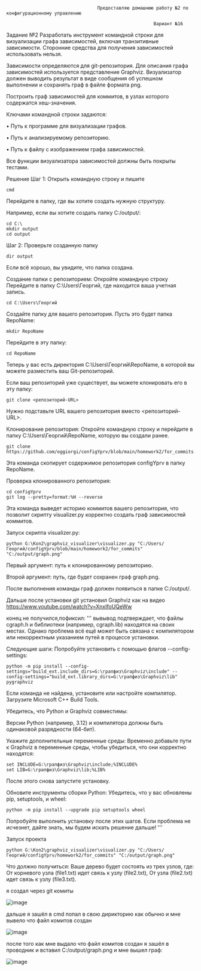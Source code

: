                                       Предоставляю домашнюю работу №2 по конфигурационному управлению

                                                           Вариант №16
Задание №2
Разработать инструмент командной строки для визуализации графа
зависимостей, включая транзитивные зависимости. Сторонние средства для
получения зависимостей использовать нельзя.

Зависимости определяются для git-репозитория. Для описания графа
зависимостей используется представление Graphviz. Визуализатор должен
выводить результат в виде сообщения об успешном выполнении и сохранять граф
в файле формата png.

Построить граф зависимостей для коммитов, в узлах которого содержатся
хеш-значения.

Ключами командной строки задаются:

• Путь к программе для визуализации графов.

• Путь к анализируемому репозиторию.

• Путь к файлу с изображением графа зависимостей.

Все функции визуализатора зависимостей должны быть покрыты тестами.

Решение
Шаг 1: Открыть командную строку и пишите

    cmd

Перейдите в папку, где вы хотите создать нужную структуру.

Например, если вы хотите создать папку C:/output/:

    cd C:\
    mkdir output
    cd output
Шаг 2: Проверьте созданную папку

    dir output
Если всё хорошо, вы увидите, что папка создана.

Создание папки с репозиторием:
Откройте командную строку
Перейдите в папку C:\Users\Георгий, где находится ваша учетная запись.

    cd C:\Users\Георгий
Создайте папку для вашего репозитория. Пусть это будет папка RepoName:

    mkdir RepoName
Перейдите в эту папку:

    cd RepoName
Теперь у вас есть директория C:\Users\Георгий\RepoName, в которой вы можете разместить ваш Git-репозиторий.

Если ваш репозиторий уже существует, вы можете клонировать его в эту папку:

    git clone <репозиторий-URL>
Нужно подставьте URL вашего репозитория вместо <репозиторий-URL>.

Клонирование репозитория:
Откройте командную строку и перейдите в папку C:\Users\Георгий\RepoName, которую вы создали ранее.

    git clone https://github.com/oggiorgi/configYprv/blob/main/homework2/for_commits.git
Эта команда скопирует содержимое репозитория configYprv в папку RepoName.

Проверка клонированного репозитория:

    cd configYprv
    git log --pretty=format:%H --reverse
Эта команда выведет историю коммитов вашего репозитория, что позволит скрипту visualizer.py корректно создать граф зависимостей коммитов.

Запуск скрипта visualizer.py:
  
    python G:\Kon2\graphviz_visualizer\visualizer.py "C:/Users/Георгий/configYprv/blob/main/homework2/for_commits" "C:/output/graph.png"
Первый аргумент: путь к клонированному репозиторию.

Второй аргумент: путь, где будет сохранен граф graph.png.

После выполнения команды граф должен появиться в папке C:/output/.

Дальше после установки git установил Graphviz как на видео https://www.youtube.com/watch?v=XnxIfoUQeWw

конец не получился,пофиксил:
'''
вывывод подтверждает, что файлы cgraph.h и библиотеки (например, cgraph.lib) находятся на своих местах. Однако проблема всё ещё может быть связана с компилятором или некорректным указанием путей в процессе установки.

Следующие шаги:
Попробуйте установить с помощью флагов --config-settings:

    python -m pip install --config-settings="build_ext.include_dirs=G:\грапфиз\Graphviz\include" --config-settings="build_ext.library_dirs=G:\грапфиз\Graphviz\lib" pygraphviz

Если команда не найдена, установите или настройте компилятор. Загрузите Microsoft C++ Build Tools.

Убедитесь, что Python и Graphviz совместимы:

Версии Python (например, 3.12) и компилятора должны быть одинаковой разрядности (64-бит).

Укажите дополнительные переменные среды: Временно добавьте пути к Graphviz в переменные среды, чтобы убедиться, что они корректно находятся:

    set INCLUDE=G:\грапфиз\Graphviz\include;%INCLUDE%
    set LIB=G:\грапфиз\Graphviz\lib;%LIB%
После этого снова запустите установку.

Обновите инструменты сборки Python: Убедитесь, что у вас обновлены pip, setuptools, и wheel:

    python -m pip install --upgrade pip setuptools wheel
Попробуйте выполнить установку после этих шагов. Если проблема не исчезнет, дайте знать, мы будем искать решение дальше!
'''

Запуск проекта

    python G:\Kon2\graphviz_visualizer\visualizer.py "C:/Users/Георгий/configYprv/homework2/for_commits" "C:/output/graph.png"

Что должно получиться:
Ваше дерево будет состоять из трех узлов, где:
От корневого узла (file1.txt) идет связь к узлу (file2.txt),
От узла (file2.txt) идет связь к узлу (file3.txt).

я создал через git комиты

![image](https://github.com/user-attachments/assets/ec0569c1-3de2-498e-a387-2833280f7a98)


дальше я зашёл в cmd попал в свою дирикторию как обычно и мне вывело что файл комитов создан

![image](https://github.com/user-attachments/assets/7fb06707-b710-4c4a-968e-8df23eaf5727)


после того как мне выдало что файл комитов создан я зашёл в проводник и вставил C:/output/graph.png и мне вышел граф:

![image](https://github.com/user-attachments/assets/07d3ded8-29f4-4f70-b19c-f23490a0edb9)
